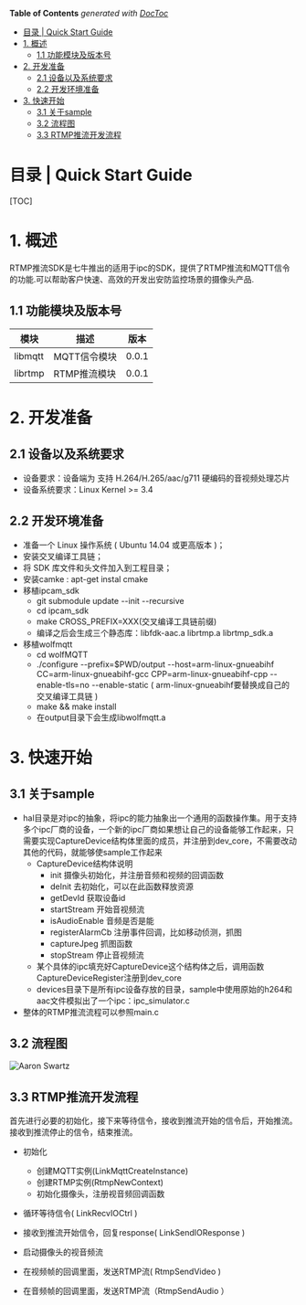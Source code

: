<!-- START doctoc generated TOC please keep comment here to allow auto update -->
<!-- DON'T EDIT THIS SECTION, INSTEAD RE-RUN doctoc TO UPDATE -->
**Table of Contents**  *generated with [DocToc](https://github.com/thlorenz/doctoc)*

- [目录 | Quick Start Guide](#%E7%9B%AE%E5%BD%95--quick-start-guide)
- [1. 概述](#1-%E6%A6%82%E8%BF%B0)
  - [1.1 功能模块及版本号](#11-%E5%8A%9F%E8%83%BD%E6%A8%A1%E5%9D%97%E5%8F%8A%E7%89%88%E6%9C%AC%E5%8F%B7)
- [2. 开发准备](#2-%E5%BC%80%E5%8F%91%E5%87%86%E5%A4%87)
  - [2.1 设备以及系统要求](#21-%E8%AE%BE%E5%A4%87%E4%BB%A5%E5%8F%8A%E7%B3%BB%E7%BB%9F%E8%A6%81%E6%B1%82)
  - [2.2 开发环境准备](#22-%E5%BC%80%E5%8F%91%E7%8E%AF%E5%A2%83%E5%87%86%E5%A4%87)
- [3. 快速开始](#3-%E5%BF%AB%E9%80%9F%E5%BC%80%E5%A7%8B)
  - [3.1 关于sample](#31-%E5%85%B3%E4%BA%8Esample)
  - [3.2 流程图](#32-%E6%B5%81%E7%A8%8B%E5%9B%BE)
  - [3.3  RTMP推流开发流程](#33--rtmp%E6%8E%A8%E6%B5%81%E5%BC%80%E5%8F%91%E6%B5%81%E7%A8%8B)

<!-- END doctoc generated TOC please keep comment here to allow auto update -->

# 目录 | Quick Start Guide

[TOC]

# 1. 概述

RTMP推流SDK是七牛推出的适用于ipc的SDK，提供了RTMP推流和MQTT信令的功能.可以帮助客户快速、高效的开发出安防监控场景的摄像头产品.

## 1.1 功能模块及版本号
| 模块 | 描述 | 版本 |
|---|---|---|
| libmqtt | MQTT信令模块 | 0.0.1 |
| librtmp | RTMP推流模块 | 0.0.1 |

# 2. 开发准备

## 2.1 设备以及系统要求
- 设备要求：设备端为 支持 H.264/H.265/aac/g711 硬编码的音视频处理芯片
- 设备系统要求：Linux Kernel >= 3.4

## 2.2 开发环境准备
- 准备一个 Linux 操作系统 ( Ubuntu 14.04 或更高版本 )；
- 安装交叉编译工具链；
- 将 SDK 库文件和头文件加入到工程目录；
- 安装camke : apt-get instal cmake
- 移植ipcam_sdk 
	- git submodule update --init --recursive
	- cd ipcam_sdk
	- make CROSS_PREFIX=XXX(交叉编译工具链前缀)
	- 编译之后会生成三个静态库：libfdk-aac.a librtmp.a librtmp_sdk.a
- 移植wolfmqtt
   - cd wolfMQTT
   - ./configure --prefix=$PWD/output --host=arm-linux-gnueabihf CC=arm-linux-gnueabihf-gcc CPP=arm-linux-gnueabihf-cpp  --enable-tls=no --enable-static ( arm-linux-gnueabihf要替换成自己的交叉编译工具链 )
   - make && make install
   - 在output目录下会生成libwolfmqtt.a



# 3. 快速开始

## 3.1 关于sample
- hal目录是对ipc的抽象，将ipc的能力抽象出一个通用的函数操作集。用于支持多个ipc厂商的设备，一个新的ipc厂商如果想让自己的设备能够工作起来，只需要实现CaptureDevice结构体里面的成员，并注册到dev_core，不需要改动其他的代码，就能够使sample工作起来
	- CaptureDevice结构体说明
		- init 摄像头初始化，并注册音频和视频的回调函数
		- deInit 去初始化，可以在此函数释放资源
		- getDevId 获取设备id
		- startStream 开始音视频流
		- isAudioEnable 音频是否是能
		- registerAlarmCb 注册事件回调，比如移动侦测，抓图
		- captureJpeg 抓图函数
		- stopStream 停止音视频流
	- 某个具体的ipc填充好CaptureDevice这个结构体之后，调用函数CaptureDeviceRegister注册到dev_core
	- devices目录下是所有ipc设备存放的目录，sample中使用原始的h264和aac文件模拟出了一个ipc：ipc_simulator.c
- 整体的RTMP推流流程可以参照main.c

## 3.2 流程图
![Aaron Swartz](https://raw.githubusercontent.com/felix-001/ipc-stream/master/doc/FlowChat.png)

## 3.3  RTMP推流开发流程
首先进行必要的初始化，接下来等待信令，接收到推流开始的信令后，开始推流。接收到推流停止的信令，结束推流。


- 初始化 

    - 创建MQTT实例(LinkMqttCreateInstance)
    - 创建RTMP实例(RtmpNewContext)
    - 初始化摄像头，注册视音频回调函数
    
- 循环等待信令( LinkRecvIOCtrl )
- 接收到推流开始信令，回复response( LinkSendIOResponse )
- 启动摄像头的视音频流
- 在视频帧的回调里面，发送RTMP流( RtmpSendVideo )
- 在音频帧的回调里面，发送RTMP流（RtmpSendAudio ）


